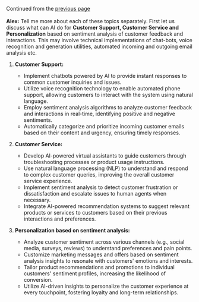Continued from the [previous page]()<br><br>
<b>Alex:</b> Tell me more about each of these topics separately. First let us discuss what can AI do for <b>Customer Support, Customer Service and Personalization</b> based on sentiment analysis of customer feedback and interactions. This may involve technical implementations of chat-bots, voice recognition and generation utilities, automated incoming and outgoing email analysis etc. 

1. **Customer Support:**
   - Implement chatbots powered by AI to provide instant responses to common customer inquiries and issues.
   - Utilize voice recognition technology to enable automated phone support, allowing customers to interact with the system using natural language.
   - Employ sentiment analysis algorithms to analyze customer feedback and interactions in real-time, identifying positive and negative sentiments.
   - Automatically categorize and prioritize incoming customer emails based on their content and urgency, ensuring timely responses.

2. **Customer Service:**
   - Develop AI-powered virtual assistants to guide customers through troubleshooting processes or product usage instructions.
   - Use natural language processing (NLP) to understand and respond to complex customer queries, improving the overall customer service experience.
   - Implement sentiment analysis to detect customer frustration or dissatisfaction and escalate issues to human agents when necessary.
   - Integrate AI-powered recommendation systems to suggest relevant products or services to customers based on their previous interactions and preferences.

3. **Personalization based on sentiment analysis:**
   - Analyze customer sentiment across various channels (e.g., social media, surveys, reviews) to understand preferences and pain points.
   - Customize marketing messages and offers based on sentiment analysis insights to resonate with customers' emotions and interests.
   - Tailor product recommendations and promotions to individual customers' sentiment profiles, increasing the likelihood of conversion.
   - Utilize AI-driven insights to personalize the customer experience at every touchpoint, fostering loyalty and long-term relationships.
